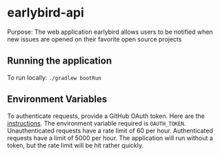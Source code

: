 # earlybird-api
Purpose: The web application earlybird allows users to be notified when new issues are opened on their favorite open source projects

## Running the application
To run locally: `./gradlew bootRun`

## Environment Variables
To authenticate requests, provide a GitHub OAuth token. Here are the [instructions](https://help.github.com/articles/creating-a-personal-access-token-for-the-command-line/).
The environment variable required is `OAUTH_TOKEN`. Unauthenticated requests have a rate limit of 60 per hour. Authenticated requests
have a limit of 5000 per hour. The application will run without a token, but the rate limit will be hit rather quickly.






















































































































































































































































